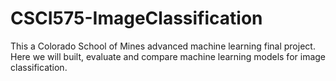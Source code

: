 # CSCI575-ImageClassification

This a Colorado School of Mines advanced machine learning final project. Here we will built, evaluate and compare machine learning models for image classification.
